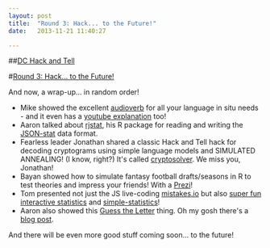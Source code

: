 ```yaml
---
layout: post
title:  "Round 3: Hack... to the Future!"
date:   2013-11-21 11:40:27

---
```

##[DC Hack and Tell](http://www.meetup.com/DC-Hack-and-Tell/)

#[Round 3: Hack... to the Future!](http://www.meetup.com/DC-Hack-and-Tell/events/149195962/)


And now, a wrap-up... in random order!


* Mike showed the excellent [audioverb](http://www.audioverb.com/) for all your language in situ needs - and it even has a [youtube explanation](https://www.youtube.com/watch?v=A8dx6EBKpTE) too!
* Aaron talked about [rjstat](https://github.com/ajschumacher/rjstat), his R package for reading and writing the [JSON-stat](http://json-stat.org/) data format.
* Fearless leader Jonathan shared a classic Hack and Tell hack for decoding cryptograms using simple language models and SIMULATED ANNEALING! (I know, right?) It's called [cryptosolver](https://github.com/jhalcrow/cryptosolver). We miss you, Jonathan!
* Bayan showed how to simulate fantasy football drafts/seasons in R to test theories and impress your friends! With a [Prezi](http://prezi.com/wthgy9h1mizn/fantasy-hack/)!
* Tom presented not just the JS live-coding [mistakes.io](http://mistakes.io/) but also [super fun interactive statistics](http://macwright.org/play-statistics/) and [simple-statistics](http://macwright.org/simple-statistics/)!
* Aaron also showed this [Guess the Letter](http://ajschumacher.github.io/perplexity/) thing. Oh my gosh there's a [blog post](http://planspace.org/2013/09/23/perplexity-what-it-is-and-what-yours-is/).

And there will be even more good stuff coming soon... to the future!

